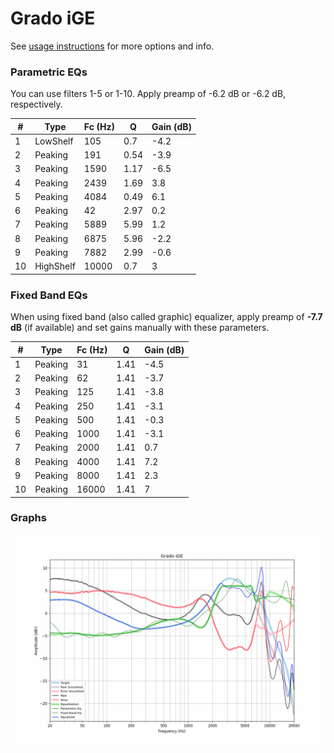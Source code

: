 # Grado iGE
See [usage instructions](https://github.com/jaakkopasanen/AutoEq#usage) for more options and info.

### Parametric EQs
You can use filters 1-5 or 1-10. Apply preamp of -6.2 dB or -6.2 dB, respectively.

|   # | Type      |   Fc (Hz) |    Q |   Gain (dB) |
|-----|-----------|-----------|------|-------------|
|   1 | LowShelf  |       105 | 0.7  |        -4.2 |
|   2 | Peaking   |       191 | 0.54 |        -3.9 |
|   3 | Peaking   |      1590 | 1.17 |        -6.5 |
|   4 | Peaking   |      2439 | 1.69 |         3.8 |
|   5 | Peaking   |      4084 | 0.49 |         6.1 |
|   6 | Peaking   |        42 | 2.97 |         0.2 |
|   7 | Peaking   |      5889 | 5.99 |         1.2 |
|   8 | Peaking   |      6875 | 5.96 |        -2.2 |
|   9 | Peaking   |      7882 | 2.99 |        -0.6 |
|  10 | HighShelf |     10000 | 0.7  |         3   |

### Fixed Band EQs
When using fixed band (also called graphic) equalizer, apply preamp of **-7.7 dB** (if available) and set gains manually with these parameters.

|   # | Type    |   Fc (Hz) |    Q |   Gain (dB) |
|-----|---------|-----------|------|-------------|
|   1 | Peaking |        31 | 1.41 |        -4.5 |
|   2 | Peaking |        62 | 1.41 |        -3.7 |
|   3 | Peaking |       125 | 1.41 |        -3.8 |
|   4 | Peaking |       250 | 1.41 |        -3.1 |
|   5 | Peaking |       500 | 1.41 |        -0.3 |
|   6 | Peaking |      1000 | 1.41 |        -3.1 |
|   7 | Peaking |      2000 | 1.41 |         0.7 |
|   8 | Peaking |      4000 | 1.41 |         7.2 |
|   9 | Peaking |      8000 | 1.41 |         2.3 |
|  10 | Peaking |     16000 | 1.41 |         7   |

### Graphs
![](./Grado%20iGE.png)
